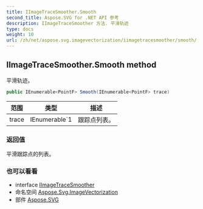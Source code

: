 ```yaml
---
title: IImageTraceSmoother.Smooth
second_title: Aspose.SVG for .NET API 参考
description: IImageTraceSmoother 方法. 平滑轨迹
type: docs
weight: 10
url: /zh/net/aspose.svg.imagevectorization/iimagetracesmoother/smooth/
---
```

## IImageTraceSmoother.Smooth method

平滑轨迹。

```csharp
public IEnumerable<PointF> Smooth(IEnumerable<PointF> trace)
```

| 范围 | 类型 | 描述 |
| --- | --- | --- |
| trace | IEnumerable`1 | 跟踪点列表。 |

### 返回值

平滑跟踪点的列表。

### 也可以看看

* interface [IImageTraceSmoother](../)
* 命名空间 [Aspose.Svg.ImageVectorization](../../iimagetracesmoother/)
* 部件 [Aspose.SVG](../../../)


